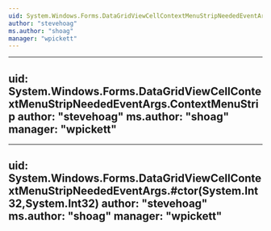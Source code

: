 ```yaml
---
uid: System.Windows.Forms.DataGridViewCellContextMenuStripNeededEventArgs
author: "stevehoag"
ms.author: "shoag"
manager: "wpickett"
---
```


---
uid: System.Windows.Forms.DataGridViewCellContextMenuStripNeededEventArgs.ContextMenuStrip
author: "stevehoag"
ms.author: "shoag"
manager: "wpickett"
---

---
uid: System.Windows.Forms.DataGridViewCellContextMenuStripNeededEventArgs.#ctor(System.Int32,System.Int32)
author: "stevehoag"
ms.author: "shoag"
manager: "wpickett"
---
